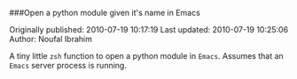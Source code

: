 ###Open a python module given it's name in Emacs

Originally published: 2010-07-19 10:17:19
Last updated: 2010-07-19 10:25:06
Author: Noufal Ibrahim

A tiny little `zsh` function to open a python module in `Emacs`. Assumes that an `Emacs` server process is running. 